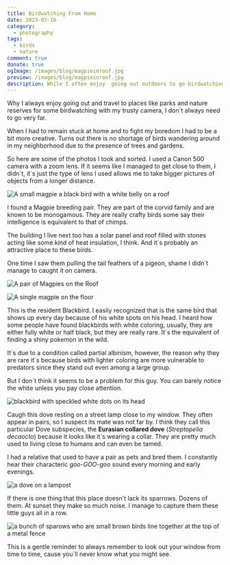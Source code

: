 ```yaml
---
title: Birdwatching From Home
date: 2023-03-16
category:
  - photography
tags:
  - birds
  - nature
comment: true
donate: true
ogImage: /images/blog/magpieinroof.jpg
preview: /images/blog/magpieinroof.jpg
description: While I often enjoy  going out outdoors to go birdwatching sometimes that isn´t always possible. Luckily i can still seem some birds from my home.
---
```


Why I always enjoy going out and travel to places like parks and nature reserves for some birdwatching with my trusty camera, I don´t always need to go very far.

When I had to remain stuck at home and to fight my boredom I had to be a bit more creative. Turns out there is no shortage of birds wandering around in my neighborhood due to the presence of trees and gardens.

So here are some of the photos I took and sorted. I used a Canon 500 camera with a zoom lens. If it seems like I managed to get close to them, I didn´t, it´s just the type of lens I used allows me to take bigger pictures of objects from a longer distance.


![A small magpie a black bird with a white belly on a roof](/images/blog/magpieinroof.jpg)

I found a Magpie breeding pair. They are part of the corvid family and are known to be monogamous. They are really crafty birds some say their intelligence is equivalent to that of chimps.

The building I live next too has a solar panel and roof filled with stones acting like some kind of heat insulation, I think. And it´s probably an attractive place to these birds.

One time I saw them pulling the tail feathers of a pigeon, shame I didn´t manage to caught it on camera.


![A pair of Magpies on the Roof](/images/2023/magpiecouple.jpg)


![A single magpie on the floor](/images/2023/magpieonthefloor.jpg)

This is the resident Blackbird. I easily recognized that is the same bird that shows up every day because of his white spots on his head. I heard how some people have found blackbirds with white coloring, usually, they are either fully white or half black, but they are really rare. It´s the equivalent of finding a shiny pokemon in the wild.

It´s due to a condition called partial albinism, however, the reason why they are rare it´s because birds with lighter coloring are more vulnerable to predators since they stand out even among a large group.

But I don´t think it seems to be a problem for this guy. You can barely notice the white unless you pay close attention.


![blackbird with speckled white dots on its head](/images/2023/spottedblackbird.jpg)

Caugh this dove resting on a street lamp close to my window. They often appear in pairs, so I suspect its mate was not far by. I think they call this particular Dove subspecies, the **Eurasian collared dove** (*Streptopelia decaocto*) because it looks like it´s wearing a collar. They are pretty much used to living close to humans and can even be tamed.

I had a relative that used to have a pair as pets and bred them. I constantly hear their characteric _goo-GOO-goo_ sound every morning and early evenings.


![a dove on a lampost](/images/2023/doveonlamppost.jpg)

If there is one thing that this place doesn't lack its sparrows. Dozens of them. At sunset they make so much noise. I manage to capture them these little guys all in a row.


![a bunch of sparows who are small brown birds line together at the top of a metal fence](/images/2023/sparowfence.jpg)

This is a gentle reminder to always remember to look out your window from time to time, cause you´ll never know what you might see.


